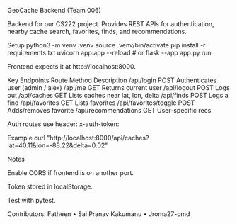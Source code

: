 GeoCache Backend (Team 006)

Backend for our CS222 project. Provides REST APIs for authentication, nearby cache search, favorites, finds, and recommendations.

Setup
python3 -m venv .venv
source .venv/bin/activate
pip install -r requirements.txt
uvicorn app:app --reload   # or flask --app app.py run


Frontend expects it at http://localhost:8000.

Key Endpoints
Route	Method	Description
/api/login	POST	Authenticates user (admin / alex)
/api/me	GET	Returns current user
/api/logout	POST	Logs out
/api/caches	GET	Lists caches near lat, lon, delta
/api/finds	POST	Logs a find
/api/favorites	GET	Lists favorites
/api/favorites/toggle	POST	Adds/removes favorite
/api/recommendations	GET	User-specific recs

Auth routes use header:
x-auth-token: <token>

Example
curl "http://localhost:8000/api/caches?lat=40.11&lon=-88.22&delta=0.02"

Notes

Enable CORS if frontend is on another port.

Token stored in localStorage.

Test with pytest.

Contributors: Fatheen • Sai Pranav Kakumanu • Jroma27-cmd

